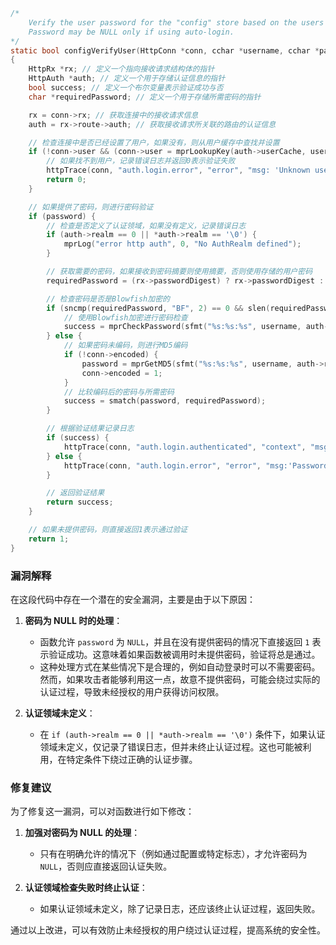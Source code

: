 

```c
/*
    Verify the user password for the "config" store based on the users defined via configuration directives.
    Password may be NULL only if using auto-login.
*/
static bool configVerifyUser(HttpConn *conn, cchar *username, cchar *password)
{
    HttpRx *rx; // 定义一个指向接收请求结构体的指针
    HttpAuth *auth; // 定义一个用于存储认证信息的指针
    bool success; // 定义一个布尔变量表示验证成功与否
    char *requiredPassword; // 定义一个用于存储所需密码的指针

    rx = conn->rx; // 获取连接中的接收请求信息
    auth = rx->route->auth; // 获取接收请求所关联的路由的认证信息

    // 检查连接中是否已经设置了用户，如果没有，则从用户缓存中查找并设置
    if (!conn->user && (conn->user = mprLookupKey(auth->userCache, username)) == 0) {
        // 如果找不到用户，记录错误日志并返回0表示验证失败
        httpTrace(conn, "auth.login.error", "error", "msg: 'Unknown user', username:'%s'", username);
        return 0;
    }

    // 如果提供了密码，则进行密码验证
    if (password) {
        // 检查是否定义了认证领域，如果没有定义，记录错误日志
        if (auth->realm == 0 || *auth->realm == '\0') {
            mprLog("error http auth", 0, "No AuthRealm defined");
        }

        // 获取需要的密码，如果接收到密码摘要则使用摘要，否则使用存储的用户密码
        requiredPassword = (rx->passwordDigest) ? rx->passwordDigest : conn->user->password;

        // 检查密码是否是Blowfish加密的
        if (sncmp(requiredPassword, "BF", 2) == 0 && slen(requiredPassword) > 4 && isdigit(requiredPassword[2]) && requiredPassword[3] == ':') {
            // 使用Blowfish加密进行密码检查
            success = mprCheckPassword(sfmt("%s:%s:%s", username, auth->realm, password), conn->user->password);
        } else {
            // 如果密码未编码，则进行MD5编码
            if (!conn->encoded) {
                password = mprGetMD5(sfmt("%s:%s:%s", username, auth->realm, password));
                conn->encoded = 1;
            }
            // 比较编码后的密码与所需密码
            success = smatch(password, requiredPassword);
        }

        // 根据验证结果记录日志
        if (success) {
            httpTrace(conn, "auth.login.authenticated", "context", "msg:'User authenticated', username:'%s'", username);
        } else {
            httpTrace(conn, "auth.login.error", "error", "msg:'Password failed to authenticate', username:'%s'", username);
        }

        // 返回验证结果
        return success;
    }

    // 如果未提供密码，则直接返回1表示通过验证
    return 1;
}
```

### 漏洞解释

在这段代码中存在一个潜在的安全漏洞，主要是由于以下原因：

1. **密码为 NULL 时的处理**：
    - 函数允许 `password` 为 `NULL`，并且在没有提供密码的情况下直接返回 `1` 表示验证成功。这意味着如果函数被调用时未提供密码，验证将总是通过。
    - 这种处理方式在某些情况下是合理的，例如自动登录时可以不需要密码。然而，如果攻击者能够利用这一点，故意不提供密码，可能会绕过实际的认证过程，导致未经授权的用户获得访问权限。

2. **认证领域未定义**：
    - 在 `if (auth->realm == 0 || *auth->realm == '\0')` 条件下，如果认证领域未定义，仅记录了错误日志，但并未终止认证过程。这也可能被利用，在特定条件下绕过正确的认证步骤。

### 修复建议

为了修复这一漏洞，可以对函数进行如下修改：

1. **加强对密码为 NULL 的处理**：
    - 只有在明确允许的情况下（例如通过配置或特定标志），才允许密码为 `NULL`，否则应直接返回认证失败。

2. **认证领域检查失败时终止认证**：
    - 如果认证领域未定义，除了记录日志，还应该终止认证过程，返回失败。

通过以上改进，可以有效防止未经授权的用户绕过认证过程，提高系统的安全性。
